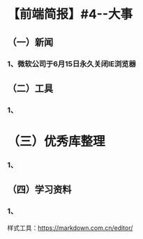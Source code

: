
# 【前端简报】#4--大事

## （一）新闻

### 1、微软公司于6月15日永久关闭IE浏览器

## （二）工具

### 1、

# （三）优秀库整理

### 1、

## （四）学习资料

### 1、


样式工具：https://markdown.com.cn/editor/
